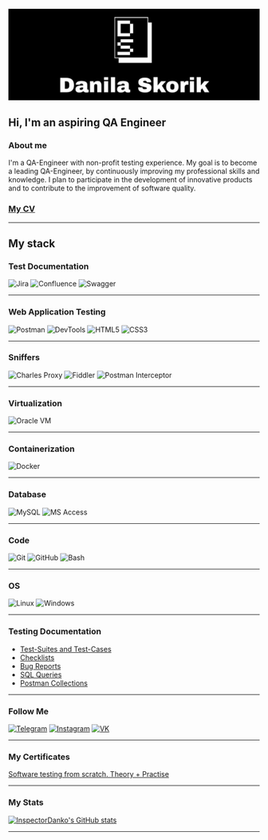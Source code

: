 ![Header](https://github.com/InspectorDanko/InspectorDanko/blob/main/assets/Danila%20Skorik.jpg)

## Hi, I'm an aspiring QA Engineer

### About me
I'm a QA-Engineer with non-profit testing experience.
My goal is to become a leading QA-Engineer,
by continuously improving my professional skills and knowledge.
I plan to participate in the development of innovative products and to
contribute to the improvement of software quality.

### [My CV](https://disk.yandex.ru/i/Wir285cDL3EkEQ) 
***
## My stack

### Test Documentation
![Jira](https://img.shields.io/badge/-Jira-000000?style=for-the-badge&logo=Jira&logoColor=2684FF)
![Confluence](https://img.shields.io/badge/-Confluence-000000?style=for-the-badge&logo=Confluence&logoColor=0081F7)
![Swagger](https://img.shields.io/badge/-Swagger-000000?style=for-the-badge&logo=Swagger&logoColor=7CEB4D)
***
### Web Application Testing
![Postman](https://img.shields.io/badge/-Postman-000000?style=for-the-badge&logo=Postman&logoColor=FE6C37)
![DevTools](https://img.shields.io/badge/-devtools-000000?style=for-the-badge&logo=GoogleChrome&logoColor=2684FF)
![HTML5](https://img.shields.io/badge/-HTML5-000000?style=for-the-badge&logo=HTML5&logoColor=E5532D)
![CSS3](https://img.shields.io/badge/-CSS3-000000?style=for-the-badge&logo=CSS3&logoColor=2684FF)
***
### Sniffers
![Charles Proxy](https://img.shields.io/badge/-Charles_Proxy-000000?style=for-the-badge&logo=Charles&logoColor=E5532D)
![Fiddler](https://img.shields.io/badge/-Fiddler-000000?style=for-the-badge&logo=Fiddler&logoColor=2684FF)
![Postman Interceptor](https://img.shields.io/badge/-Postman_Interceptor-000000?style=for-the-badge&logo=Postman&logoColor=2684FF)
***
### Virtualization 
![Oracle VM](https://img.shields.io/badge/-Virtual_Box-000000?style=for-the-badge&logo=VirtualBox&logoColor=F3E7E5)
***
### Containerization
![Docker](https://img.shields.io/badge/-Docker-000000?style=for-the-badge&logo=Docker&logoColor=2684FF)
***
### Database
![MySQL](https://img.shields.io/badge/-Mysql-000000?style=for-the-badge&logo=Mysql&logoColor=088181)
![MS Access](https://img.shields.io/badge/-MS_Access-000000?style=for-the-badge&logo=&logoColor=2684FF)
***
### Code
![Git](https://img.shields.io/badge/-Git-000000?style=for-the-badge&logo=Git&logoColor=FF3F1E)
![GitHub](https://img.shields.io/badge/-Github-000000?style=for-the-badge&logo=Github&logoColor=222222)
![Bash](https://img.shields.io/badge/-Bash-000000?style=for-the-badge&logo=GNUBash&logoColor=FEFEFE)
***
### OS
![Linux](https://img.shields.io/badge/-Linux-000000?style=for-the-badge&logo=Linux&logoColor=F6F7F5)
![Windows](https://img.shields.io/badge/-Windows-000000?style=for-the-badge&logo=Windows&logoColor=F6F7F5)
***
### Testing Documentation

- [Test-Suites and Test-Cases](https://github.com/InspectorDanko/Test-Cases)
- [Checklists](https://github.com/InspectorDanko/Checklists)
- [Bug Reports](https://github.com/InspectorDanko/Bug-Reports)
- [SQL Queries](https://github.com/InspectorDanko/SQL-Queries)
- [Postman Collections](https://github.com/InspectorDanko/Postman-Collections)
***
### Follow Me
[![Telegram](https://img.shields.io/badge/-Telegram-000000?style=for-the-badge&logo=Telegram&logoColor=2BA4DF)](https://t.me/danko_bako)
[![Instagram](https://img.shields.io/badge/-Instagram-000000?style=for-the-badge&logo=Instagram&logoColor=FE640B)](https://www.instagram.com/danko.185?igsh=MXJxMzd3Mm5ianozNw%3D%3D&utm_source=qr)
[![VK](https://img.shields.io/badge/-VK-000000?style=for-the-badge&logo=VK&logoColor=0F7FFE)](https://vk.com/danko.bako)
***
### My Certificates
[Software testing from scratch. Theory + Practise](https://disk.yandex.ru/d/6Pn_wZzSn1xhLw)
***
### My Stats
[![InspectorDanko's GitHub stats](https://github-readme-stats.vercel.app/api?username=InspectorDanko&show_icons=true&bg_color=000000&rank_icon=github&icon_color=FFFFFF&text_color=FFFFFF&title_color=FFFFFF&hide_border=true)](https://github.com/InspectorDanko/github-readme-stats)
***